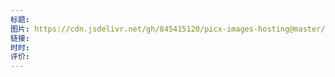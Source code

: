 ```yaml
---
标题: 
图片: https://cdn.jsdelivr.net/gh/845415120/picx-images-hosting@master/20240220/image.7bpf986s8300.webp
链接: 
时时: 
评价:
---
```


